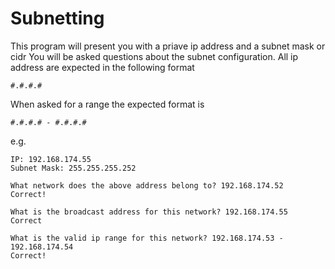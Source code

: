# Subnetting

This program will present you with a priave ip address and a subnet mask or cidr
You will be asked questions about the subnet configuration.
All ip address are expected in the following format
```
#.#.#.#
```
When asked for a range the expected format is 
```
#.#.#.# - #.#.#.#
```

e.g.
```
IP: 192.168.174.55
Subnet Mask: 255.255.255.252

What network does the above address belong to? 192.168.174.52
Correct!

What is the broadcast address for this network? 192.168.174.55
Correct

What is the valid ip range for this network? 192.168.174.53 - 192.168.174.54
Correct!
```
